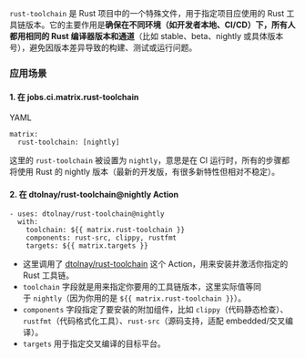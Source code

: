 `rust-toolchain` 是 Rust 项目中的一个特殊文件，用于指定项目应使用的 Rust 工具链版本。它的主要作用是**确保在不同环境（如开发者本地、CI/CD）下，所有人都用相同的 Rust 编译器版本和通道**（比如 stable、beta、nightly 或具体版本号），避免因版本差异导致的构建、测试或运行问题。
### 应用场景
#### 1. 在 jobs.ci.matrix.rust-toolchain

YAML

```
matrix:
  rust-toolchain: [nightly]
```

这里的 `rust-toolchain` 被设置为 `nightly`，意思是在 CI 运行时，所有的步骤都将使用 Rust 的 nightly 版本（最新的开发版，有很多新特性但相对不稳定）。
#### 2. 在 dtolnay/rust-toolchain@nightly Action
```
- uses: dtolnay/rust-toolchain@nightly
  with:
    toolchain: ${{ matrix.rust-toolchain }}
    components: rust-src, clippy, rustfmt
    targets: ${{ matrix.targets }}
```
- 这里调用了 [dtolnay/rust-toolchain](https://github.com/dtolnay/rust-toolchain) 这个 Action，用来安装并激活你指定的 Rust 工具链。
- `toolchain` 字段就是用来指定你要用的工具链版本，这里实际值等同于 `nightly`（因为你用的是 `${{ matrix.rust-toolchain }}`）。
- `components` 字段指定了要安装的附加组件，比如 `clippy`（代码静态检查）、`rustfmt`（代码格式化工具）、`rust-src`（源码支持，适配 embedded/交叉编译）。
- `targets` 用于指定交叉编译的目标平台。